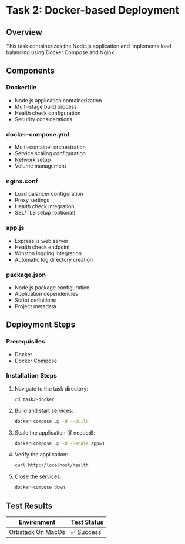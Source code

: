 # Task 2: Docker-based Deployment

## Overview
This task containerizes the Node.js application and implements load balancing using Docker Compose and Nginx.

## Components
### Dockerfile
- Node.js application containerization
- Multi-stage build process
- Health check configuration
- Security considerations

### docker-compose.yml
- Multi-container orchestration
- Service scaling configuration
- Network setup
- Volume management

### nginx.conf
- Load balancer configuration
- Proxy settings
- Health check integration
- SSL/TLS setup (optional)

### app.js
- Express.js web server
- Health check endpoint
- Winston logging integration
- Automatic log directory creation

### package.json
- Node.js package configuration
- Application dependencies
- Script definitions
- Project metadata

## Deployment Steps
### Prerequisites
- Docker
- Docker Compose

### Installation Steps
1. Navigate to the task directory:
   ```bash
   cd task2-docker
   ```

2. Build and start services:
   ```bash
   docker-compose up -d --build
   ```

3. Scale the application (if needed):
   ```bash
   docker-compose up -d --scale app=3
   ```

4. Verify the application:
   ```bash
   curl http://localhost/health
   ```
2. Close the services:
   ```bash
   docker-compose down
   ```
## Test Results
   | Environment | Test Status |
   |--------------|-------------|
   | Orbstack On MacOs | ✅ Success |
   
   